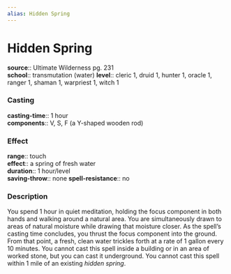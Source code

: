 ```yaml
---
alias: Hidden Spring
---
```


# Hidden Spring 

**source**:: Ultimate Wilderness pg. 231  
**school**:: transmutation (water)
**level**:: cleric 1, druid 1, hunter 1, oracle 1, ranger 1, shaman 1, warpriest 1, witch 1

### Casting 

**casting-time**:: 1 hour  
**components**:: V, S, F (a Y-shaped wooden rod)

### Effect 

**range**:: touch  
**effect**:: a spring of fresh water  
**duration**:: 1 hour/level  
**saving-throw**:: none
**spell-resistance**:: no

### Description 

You spend 1 hour in quiet meditation, holding the focus component in both hands and walking around a natural area. You are simultaneously drawn to areas of natural moisture while drawing that moisture closer. As the spell’s casting time concludes, you thrust the focus component into the ground. From that point, a fresh, clean water trickles forth at a rate of 1 gallon every 10 minutes. You cannot cast this spell inside a building or in an area of worked stone, but you can cast it underground. You cannot cast this spell within 1 mile of an existing *hidden spring*.
